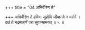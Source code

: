 +++
title = "04 अभिवीरेण ते"

+++
अभिवीरेण ते हविषा जुहोमि जीवातवे न मर्त्तवे ।  
दक्षं ते भद्रमाहार्षं परा सुवाम्यामयत् ॥ ५ ॥